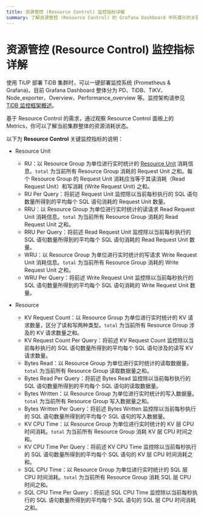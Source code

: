 ```yaml
---
title: 资源管控 (Resource Control) 监控指标详解
summary: 了解资源管控 (Resource Control) 的 Grafana Dashboard 中所展示的关键指标。
---
```


# 资源管控 (Resource Control) 监控指标详解

使用 TiUP 部署 TiDB 集群时，可以一键部署监控系统 (Prometheus & Grafana)。目前 Grafana Dashboard 整体分为 PD、TiDB、TiKV、Node_exporter、Overview、Performance_overview 等。监控架构请参见 [TiDB 监控框架概述](/tidb-monitoring-framework.md)。

基于 Resource Control 的需求，通过观察 Resource Control 面板上的 Metrics，你可以了解当前集群整体的资源消耗状态。

以下为 **Resource Control** 关键监控指标的说明：

- Resource Unit

    - RU：以 Resource Group 为单位进行实时统计的 [Resource Unit](/tidb-RU.md) 消耗信息。`total` 为当前所有 Resource Group 消耗的 Request Unit 之和。每个 Resource Group 的 Request Unit 消耗应当等于其读消耗（Read Request Unit）和写消耗 (Write Request Unit) 之和。
    - RU Per Query：将前述 Request Unit 监控除以当前每秒执行的 SQL 语句数量所得到的平均每个 SQL 语句消耗的 Request Unit 数量。
    - RRU：以 Resource Group 为单位进行实时统计的读请求 Read Request Unit 消耗信息。`total` 为当前所有 Resource Group 消耗的 Read Request Unit 之和。
    - RRU Per Query：将前述 Read Request Unit 监控除以当前每秒执行的 SQL 语句数量所得到的平均每个 SQL 语句消耗的 Read Request Unit 数量。
    - WRU：以 Resource Group 为单位进行实时统计的写请求 Write Request Unit 消耗信息。`total` 为当前所有 Resource Group 消耗的 Write Request Unit 之和。
    - WRU Per Query：将前述 Write Request Unit 监控除以当前每秒执行的 SQL 语句数量所得到的平均每个 SQL 语句消耗的 Write Request Unit 数量。

- Resource

    - KV Request Count：以 Resource Group 为单位进行实时统计的 KV 请求数量，区分了读和写两种类型。`total` 为当前所有 Resource Group 涉及的 KV 请求数量之和。
    - KV Request Count Per Query：将前述 KV Request Count 监控除以当前每秒执行的 SQL 语句数量所得到的平均每个 SQL 语句涉及的读写 KV 请求数量。
    - Bytes Read：以 Resource Group 为单位进行实时统计的读取数据量。`total` 为当前所有 Resource Group 读取数据量之和。
    - Bytes Read Per Query：将前述 Bytes Read 监控除以当前每秒执行的 SQL 语句数量所得到的平均每个 SQL 语句的读取数据量。
    - Bytes Written：以 Resource Group 为单位进行实时统计的写入数据量。`total` 为当前所有 Resource Group 写入数据量之和。
    - Bytes Written Per Query：将前述 Bytes Written 监控除以当前每秒执行的 SQL 语句数量所得到的平均每个 SQL 语句的写入数据量。
    - KV CPU Time：以 Resource Group 为单位进行实时统计的 KV 层 CPU 时间消耗。`total` 为当前所有 Resource Group 消耗 KV 层 CPU 时间之和。
    - KV CPU Time Per Query：将前述 KV CPU Time 监控除以当前每秒执行的 SQL 语句数量所得到的平均每个 SQL 语句的 KV 层 CPU 时间消耗之和。
    - SQL CPU Time：以 Resource Group 为单位进行实时统计的 SQL 层 CPU 时间消耗。`total` 为当前所有 Resource Group 消耗 SQL 层 CPU 时间之和。
    - SQL CPU Time Per Query：将前述 SQL CPU Time 监控除以当前每秒执行的 SQL 语句数量所得到的平均每个 SQL 语句的 SQL 层 CPU 时间消耗之和。
